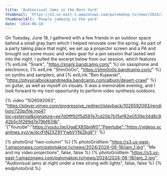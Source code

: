 ```yaml
---
title: 'Audiovisual Jams in the Barn Yard'
thumbnail: 'https://s3.us-east-1.amazonaws.com/palomakop.tv/news/2024/2024-06-18/barnyard.jpg'
thumbnailAlt: 'People jamming in the yard'
date: '2024-06-18'
---
```


On Tuesday, June 18, I gathered with a few friends in an outdoor space behind a small gray barn which I helped renovate over the spring. As part of a party taking place that night, we set up a projector screen and a PA and brought out some music and video gear for a jam session that lasted well into the night. I pulled the excerpt below from our session, which features {% extLink "Snark", "https://snark.bandcamp.com/" %} on saxophone and electronics, {% extLink "ShmOoOo", "https://shm0o0o.bandcamp.com/" %} on synths and samplers, and {% extLink "Ben Kujawski", "https://physicalbooksandmedia.bandcamp.com/album/desert-crawl" %} on guitar, as well as myself on visuals. It was a memorable evening, and I look forward to my next opportunity to perform video synthesis outdoors.

{% video "1026592093", "https://player.vimeo.com/progressive_redirect/playback/1026592093/rendition/720p/file.mp4?loc=external&signature=ee7d0fff92f5d597e7cd20b7b15ef82e0539e34d8c942b5c5f269d7e79bf67db", '{"Youtube":"https://youtu.be/UgaEX8SbnW0","Peertube":"https://videos.scanlines.xyz/w/dcrFtNZXZ9YYwbVYNjZkg9"}' %}

{% photoGrid "two-column" %}
{% photoGridItem "https://s3.us-east-1.amazonaws.com/palomakop.tv/news/2024/2024-06-18/jam_1.jpg", "Me and my video projections", false, false %}
{% photoGridItem "https://s3.us-east-1.amazonaws.com/palomakop.tv/news/2024/2024-06-18/jam_2.jpg", "Audiovisual jams at night under a tree strung with lights", false, false %}
{% endphotoGrid %}